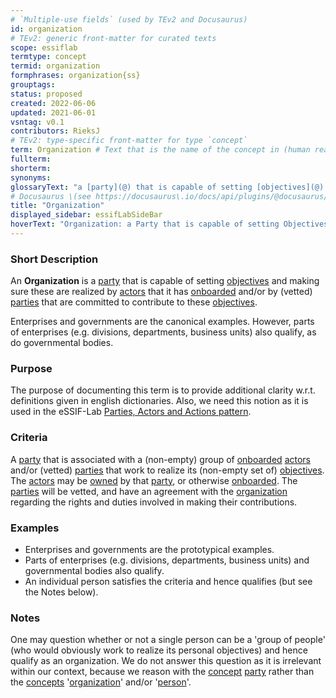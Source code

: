 ```yaml
---
# `Multiple-use fields` (used by TEv2 and Docusaurus)
id: organization
# TEv2: generic front-matter for curated texts
scope: essiflab
termtype: concept
termid: organization
formphrases: organization{ss}
grouptags:
status: proposed
created: 2022-06-06
updated: 2021-06-01
vsntag: v0.1
contributors: RieksJ
# TEv2: type-specific front-matter for type `concept`
term: Organization # Text that is the name of the concept in (human readable) texts.
fullterm:
shorterm:
synonyms:
glossaryText: "a [party](@) that is capable of setting [objectives](@) and making sure these are realized by [actors](@) that it has [onboarded](@) and/or by (vetted) [parties](@) that are committed to contribute to these [objectives](@)."
# Docusaurus \(see https://docusaurus\.io/docs/api/plugins/@docusaurus/plugin-content-docs#markdown-front-matter\):
title: "Organization"
displayed_sidebar: essifLabSideBar
hoverText: "Organization: a Party that is capable of setting Objectives and making sure these are realized by Actors that it has Onboarded and/or by (vetted) Parties that are committed to contribute to these Objectives."
---
```

### Short Description
An **Organization** is a [party](@) that is capable of setting [objectives](@) and making sure these are realized by [actors](@) that it has [onboarded](@) and/or by (vetted) [parties](@) that are committed to contribute to these [objectives](@).

Enterprises and governments are the canonical examples. However, parts of enterprises (e.g. divisions, departments, business units) also qualify, as do governmental bodies.

### Purpose
The purpose of documenting this term is to provide additional clarity w.r.t. definitions given in english dictionaries. Also, we need this notion as it is used in the eSSIF-Lab [Parties, Actors and Actions pattern](pattern-party-actor-action@).

### Criteria
A [party](@) that is associated with a (non-empty) group of [onboarded](@) [actors](@) and/or (vetted) [parties](@) that work to realize its (non-empty set of) [objectives](@). The [actors](@) may be [owned](@) by that [party](@), or otherwise [onboarded](@). The [parties](@) will be vetted, and have an agreement with the [organization](@) regarding the rights and duties involved in making their contributions.

### Examples
- Enterprises and governments are the prototypical examples.
- Parts of enterprises (e.g. divisions, departments, business units) and governmental bodies also qualify.
- An individual person satisfies the criteria and hence qualifies (but see the Notes below).

### Notes
One may question whether or not a single person can be a 'group of people' (who would obviously work to realize its personal objectives) and hence qualify as an organization. We do not answer this question as it is irrelevant within our context, because we reason with the [concept](@) [party](@) rather than the [concepts](@) '[organization](@)' and/or '[person](@)'.

